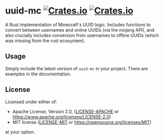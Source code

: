 # uuid-mc [![Crates.io](https://img.shields.io/crates/v/uuid-mc?color=0)](https://crates.io/crates/uuid-mc) [![Crates.io](https://img.shields.io/crates/v/uuid-mc?label=docs.rs)](https://docs.rs/uuid-mc/latest/uuid-mc/)
A Rust implementation of Minecraft's UUID logic. Includes functions to convert between usernames and online UUIDs (via the mojang API),
and also crucially includes conversion from usernames to offline UUIDs (which was missing from the rust ecosystem).

## Usage
Simply include the latest version of `uuid-mc` in your project. There are examples in the documentation.

## License
Licensed under either of:

 * Apache License, Version 2.0, ([LICENSE-APACHE](LICENSE-APACHE) or https://www.apache.org/licenses/LICENSE-2.0)
 * MIT license ([LICENSE-MIT](LICENSE-MIT) or https://opensource.org/licenses/MIT)

at your option.
